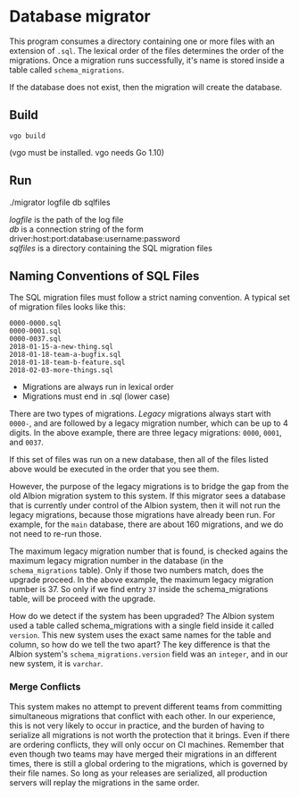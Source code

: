 # Database migrator

This program consumes a directory containing one or more files with an extension of `.sql`.
The lexical order of the files determines the order of the migrations. Once a migration runs successfully, it's name is stored inside a table called `schema_migrations`.

If the database does not exist, then the migration will create the database.

## Build
    vgo build
(vgo must be installed. vgo needs Go 1.10)

## Run
./migrator logfile db sqlfiles

_logfile_ is the path of the log file  
_db_ is a connection string of the form driver:host:port:database:username:password  
_sqlfiles_ is a directory containing the SQL migration files  

## Naming Conventions of SQL Files
The SQL migration files must follow a strict naming convention. A typical set of migration files looks like this:
```
0000-0000.sql
0000-0001.sql
0000-0037.sql
2018-01-15-a-new-thing.sql
2018-01-18-team-a-bugfix.sql
2018-01-18-team-b-feature.sql
2018-02-03-more-things.sql
```

* Migrations are always run in lexical order
* Migrations must end in .sql (lower case)

There are two types of migrations. *Legacy* migrations always start with `0000-`, and are followed by a legacy migration number, which can be up to 4 digits. In the above example, there are three legacy migrations: `0000`, `0001`, and `0037`.

If this set of files was run on a new database, then all of the files listed above would be executed in the order that you see them.

However, the purpose of the legacy migrations is to bridge the gap from the old Albion migration system to this system. If this migrator sees a database that is currently under control of the Albion system, then it will not run the legacy migrations, because those migrations have already been run. For example, for the `main` database, there are about 160 migrations, and we do not need to re-run those.

The maximum legacy migration number that is found, is checked agains the maximum legacy migration number in the database (in the `schema_migrations` table). Only if those two numbers match, does the upgrade proceed. In the above example, the maximum legacy migration number is 37. So only if we find entry `37` inside the schema_migrations table, will be proceed with the upgrade.

How do we detect if the system has been upgraded? The Albion system used a table called schema_migrations with a single field inside it called `version`. This new system uses the exact same names for the table and column, so how do we tell the two apart? The key difference is that the Albion system's `schema_migrations.version` field was an `integer`, and in our new system, it is `varchar`.

### Merge Conflicts
This system makes no attempt to prevent different teams from committing simultaneous migrations that conflict with each other. In our experience, this is not very likely to occur in practice, and the burden of having to serialize all migrations is not worth the protection that it brings. Even if there are ordering conflicts, they will only occur on CI machines. Remember that even though two teams may have merged their migrations in an different times, there is still a global ordering to the migrations, which is governed by their file names. So long as your releases are serialized, all production servers will replay the migrations in the same order.